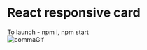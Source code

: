 # React responsive card
 To launch - npm i, npm start <br>
![commaGif](https://user-images.githubusercontent.com/79999452/194724203-7e439ba5-52a1-40f3-afb4-fda8ca7db8c7.gif)
